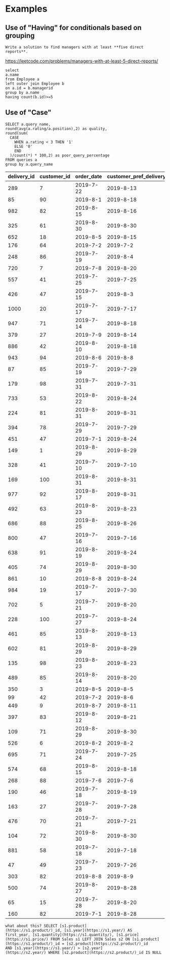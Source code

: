 # Examples
## Use of "Having" for conditionals based on grouping
	Write a solution to find managers with at least **five direct reports**.
https://leetcode.com/problems/managers-with-at-least-5-direct-reports/
```
select 
a.name
from Employee a
left outer join Employee b
on a.id = b.managerid
group by a.name
having count(b.id)>=5
```

## Use of "Case"
```
SELECT a.query_name,
round(avg(a.rating/a.position),2) as quality,
round(sum(
  CASE
    WHEN a.rating < 3 THEN '1'
    ELSE '0'
    END 
  )/count(*) * 100,2) as poor_query_percentage
FROM queries a
group by a.query_name
```


| delivery_id | customer_id | order_date | customer_pref_delivery_date |
| ----------- | ----------- | ---------- | --------------------------- |
| 289         | 7           | 2019-7-22  | 2019-8-13                   |
| 85          | 90          | 2019-8-1   | 2019-8-18                   |
| 982         | 82          | 2019-8-15  | 2019-8-16                   |
| 325         | 61          | 2019-8-30  | 2019-8-30                   |
| 652         | 18          | 2019-8-5   | 2019-8-15                   |
| 176         | 64          | 2019-7-2   | 2019-7-2                    |
| 248         | 86          | 2019-7-19  | 2019-8-4                    |
| 720         | 7           | 2019-7-8   | 2019-8-20                   |
| 557         | 41          | 2019-7-25  | 2019-7-25                   |
| 426         | 47          | 2019-7-15  | 2019-8-3                    |
| 1000        | 20          | 2019-7-17  | 2019-7-17                   |
| 947         | 71          | 2019-7-14  | 2019-8-18                   |
| 379         | 27          | 2019-7-9   | 2019-8-14                   |
| 886         | 42          | 2019-8-10  | 2019-8-18                   |
| 943         | 94          | 2019-8-6   | 2019-8-8                    |
| 87          | 85          | 2019-7-19  | 2019-7-29                   |
| 179         | 98          | 2019-7-31  | 2019-7-31                   |
| 733         | 53          | 2019-8-22  | 2019-8-24                   |
| 224         | 81          | 2019-8-31  | 2019-8-31                   |
| 394         | 78          | 2019-7-29  | 2019-7-29                   |
| 451         | 47          | 2019-7-1   | 2019-8-24                   |
| 149         | 1           | 2019-8-29  | 2019-8-29                   |
| 328         | 41          | 2019-7-10  | 2019-7-10                   |
| 169         | 100         | 2019-8-31  | 2019-8-31                   |
| 977         | 92          | 2019-8-17  | 2019-8-31                   |
| 492         | 63          | 2019-8-23  | 2019-8-23                   |
| 686         | 88          | 2019-8-25  | 2019-8-26                   |
| 800         | 47          | 2019-7-16  | 2019-7-16                   |
| 638         | 91          | 2019-8-19  | 2019-8-24                   |
| 405         | 74          | 2019-8-29  | 2019-8-30                   |
| 861         | 10          | 2019-8-8   | 2019-8-24                   |
| 984         | 19          | 2019-7-17  | 2019-7-30                   |
| 702         | 5           | 2019-7-21  | 2019-8-20                   |
| 228         | 100         | 2019-7-27  | 2019-8-24                   |
| 461         | 85          | 2019-8-13  | 2019-8-13                   |
| 602         | 81          | 2019-8-29  | 2019-8-29                   |
| 135         | 98          | 2019-8-23  | 2019-8-23                   |
| 489         | 85          | 2019-8-14  | 2019-8-20                   |
| 350         | 3           | 2019-8-5   | 2019-8-5                    |
| 99          | 42          | 2019-7-2   | 2019-8-6                    |
| 449         | 9           | 2019-8-7   | 2019-8-11                   |
| 397         | 83          | 2019-8-12  | 2019-8-21                   |
| 109         | 71          | 2019-8-29  | 2019-8-30                   |
| 526         | 6           | 2019-8-2   | 2019-8-2                    |
| 695         | 71          | 2019-7-24  | 2019-7-25                   |
| 574         | 68          | 2019-8-15  | 2019-8-18                   |
| 268         | 88          | 2019-7-6   | 2019-7-6                    |
| 190         | 46          | 2019-7-18  | 2019-8-19                   |
| 163         | 27          | 2019-7-28  | 2019-7-28                   |
| 476         | 70          | 2019-7-21  | 2019-7-21                   |
| 104         | 72          | 2019-8-30  | 2019-8-30                   |
| 881         | 58          | 2019-7-18  | 2019-7-18                   |
| 47          | 49          | 2019-7-23  | 2019-7-26                   |
| 303         | 82          | 2019-8-8   | 2019-8-9                    |
| 500         | 74          | 2019-8-27  | 2019-8-28                   |
| 65          | 15          | 2019-7-28  | 2019-8-20                   |
| 160         | 82          | 2019-7-1   | 2019-8-28                   |




```
what about this? SELECT [s1.product](https://s1.product/)_id, [s1.year](https://s1.year/) AS first_year, [s1.quantity](https://s1.quantity/), [s1.price](https://s1.price/) FROM Sales s1 LEFT JOIN Sales s2 ON [s1.product](https://s1.product/)_id = [s2.product](https://s2.product/)_id AND [s1.year](https://s1.year/) > [s2.year](https://s2.year/) WHERE [s2.product](https://s2.product/)_id IS NULL
```
